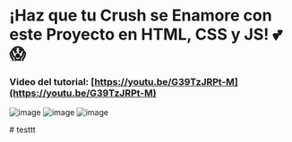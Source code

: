 # ¡Haz que tu Crush se Enamore con este Proyecto en HTML, CSS y JS! 💕😱
### Video del tutorial: [https://youtu.be/G39TzJRPt-M](https://youtu.be/G39TzJRPt-M)

![image](https://github.com/user-attachments/assets/2e2636d8-accb-48ba-9740-693050696ba1)
![image](https://github.com/user-attachments/assets/51ce2674-51d2-45b8-bd0c-5e98f739980a)
![image](https://github.com/user-attachments/assets/d26877f8-9193-4e26-a363-8f02eaa6f45c)

#   t e s t t t  
 